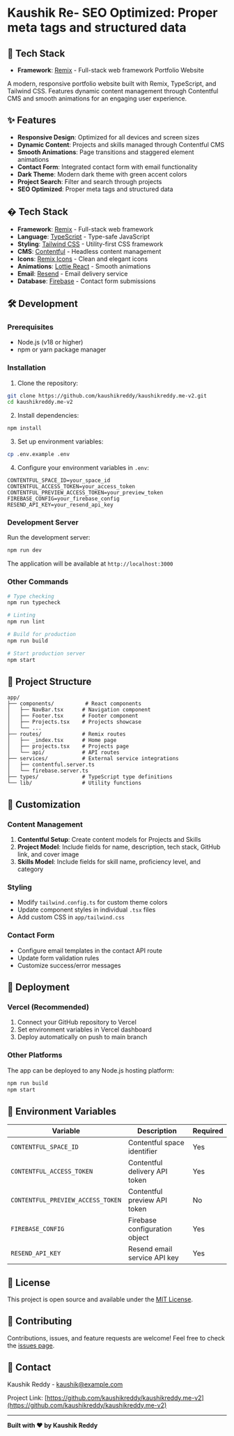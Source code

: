 # Kaushik Re- **SEO Optimized**: Proper meta tags and structured data

## 🚀 Tech Stack

- **Framework**: [Remix](https://remix.run/) - Full-stack web framework Portfolio Website

A modern, responsive portfolio website built with Remix, TypeScript, and Tailwind CSS. Features dynamic content management through Contentful CMS and smooth animations for an engaging user experience.

## ✨ Features

- **Responsive Design**: Optimized for all devices and screen sizes
- **Dynamic Content**: Projects and skills managed through Contentful CMS
- **Smooth Animations**: Page transitions and staggered element animations
- **Contact Form**: Integrated contact form with email functionality
- **Dark Theme**: Modern dark theme with green accent colors
- **Project Search**: Filter and search through projects
- **SEO Optimized**: Proper meta tags and structured data

## � Tech Stack

- **Framework**: [Remix](https://remix.run/) - Full-stack web framework
- **Language**: [TypeScript](https://www.typescriptlang.org/) - Type-safe JavaScript
- **Styling**: [Tailwind CSS](https://tailwindcss.com/) - Utility-first CSS framework
- **CMS**: [Contentful](https://www.contentful.com/) - Headless content management
- **Icons**: [Remix Icons](https://remixicon.com/) - Clean and elegant icons
- **Animations**: [Lottie React](https://lottiefiles.com/) - Smooth animations
- **Email**: [Resend](https://resend.com/) - Email delivery service
- **Database**: [Firebase](https://firebase.google.com/) - Contact form submissions

## 🛠️ Development

### Prerequisites

- Node.js (v18 or higher)
- npm or yarn package manager

### Installation

1. Clone the repository:
```bash
git clone https://github.com/kaushikreddy/kaushikreddy.me-v2.git
cd kaushikreddy.me-v2
```

2. Install dependencies:
```bash
npm install
```

3. Set up environment variables:
```bash
cp .env.example .env
```

4. Configure your environment variables in `.env`:
```env
CONTENTFUL_SPACE_ID=your_space_id
CONTENTFUL_ACCESS_TOKEN=your_access_token
CONTENTFUL_PREVIEW_ACCESS_TOKEN=your_preview_token
FIREBASE_CONFIG=your_firebase_config
RESEND_API_KEY=your_resend_api_key
```

### Development Server

Run the development server:
```bash
npm run dev
```

The application will be available at `http://localhost:3000`

### Other Commands

```bash
# Type checking
npm run typecheck

# Linting
npm run lint

# Build for production
npm run build

# Start production server
npm start
```

## 📁 Project Structure

```
app/
├── components/          # React components
│   ├── NavBar.tsx      # Navigation component
│   ├── Footer.tsx      # Footer component
│   ├── Projects.tsx    # Projects showcase
│   └── ...
├── routes/             # Remix routes
│   ├── _index.tsx      # Home page
│   ├── projects.tsx    # Projects page
│   └── api/            # API routes
├── services/           # External service integrations
│   ├── contentful.server.ts
│   └── firebase.server.ts
├── types/              # TypeScript type definitions
└── lib/                # Utility functions
```

## 🎨 Customization

### Content Management

1. **Contentful Setup**: Create content models for Projects and Skills
2. **Project Model**: Include fields for name, description, tech stack, GitHub link, and cover image
3. **Skills Model**: Include fields for skill name, proficiency level, and category

### Styling

- Modify `tailwind.config.ts` for custom theme colors
- Update component styles in individual `.tsx` files
- Add custom CSS in `app/tailwind.css`

### Contact Form

- Configure email templates in the contact API route
- Update form validation rules
- Customize success/error messages

## 📱 Deployment

### Vercel (Recommended)

1. Connect your GitHub repository to Vercel
2. Set environment variables in Vercel dashboard
3. Deploy automatically on push to main branch

### Other Platforms

The app can be deployed to any Node.js hosting platform:

```bash
npm run build
npm start
```

## 🔧 Environment Variables

| Variable | Description | Required |
|----------|-------------|----------|
| `CONTENTFUL_SPACE_ID` | Contentful space identifier | Yes |
| `CONTENTFUL_ACCESS_TOKEN` | Contentful delivery API token | Yes |
| `CONTENTFUL_PREVIEW_ACCESS_TOKEN` | Contentful preview API token | No |
| `FIREBASE_CONFIG` | Firebase configuration object | Yes |
| `RESEND_API_KEY` | Resend email service API key | Yes |

## 📄 License

This project is open source and available under the [MIT License](LICENSE).

## 🤝 Contributing

Contributions, issues, and feature requests are welcome! Feel free to check the [issues page](https://github.com/kaushikreddy/kaushikreddy.me-v2/issues).

## 📧 Contact

Kaushik Reddy - [kaushik@example.com](mailto:kaushik@example.com)

Project Link: [https://github.com/kaushikreddy/kaushikreddy.me-v2](https://github.com/kaushikreddy/kaushikreddy.me-v2)

---

**Built with ❤️ by Kaushik Reddy**
